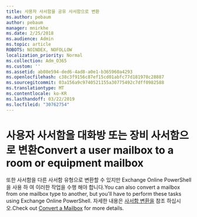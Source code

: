 ```yaml
---
title: 사용자 사서함을 공유 사서함으로 변환
ms.author: pebaum
author: pebaum
manager: mnirkhe
ms.date: 2/25/2018
ms.audience: Admin
ms.topic: article
ROBOTS: NOINDEX, NOFOLLOW
localization_priority: Normal
ms.collection: Adm_O365
ms.custom: ''
ms.assetid: ab08e594-ded6-4ad8-a0e1-b365960a4293
ms.openlocfilehash: c38c3f9156c87ef15cd01abfc77d181978c28887
ms.sourcegitcommit: 03a156a9c9740521155a30775492c7dff0982588
ms.translationtype: MT
ms.contentlocale: ko-KR
ms.lasthandoff: 03/22/2019
ms.locfileid: "30762754"
---
```

# <a name="convert-a-user-mailbox-to-a-room-or-equipment-mailbox"></a><span data-ttu-id="4ea56-102">사용자 사서함을 대화방 또는 장비 사서함으로 변환</span><span class="sxs-lookup"><span data-stu-id="4ea56-102">Convert a user mailbox to a room or equipment mailbox</span></span>

<span data-ttu-id="4ea56-103">또한 사서함을 다른 사서함 유형으로 변환할 수 있지만 Exchange Online PowerShell을 사용 하 여 이러한 작업을 수행 해야 합니다.</span><span class="sxs-lookup"><span data-stu-id="4ea56-103">You can also convert a mailbox from one mailbox type to another, but you'll have to perform these tasks using Exchange Online PowerShell.</span></span> <span data-ttu-id="4ea56-104">자세한 내용은 [사서함 변환을](https://go.microsoft.com/fwlink/p/?LinkId=832875) 참조 하십시오.</span><span class="sxs-lookup"><span data-stu-id="4ea56-104">Check out [Convert a Mailbox](https://go.microsoft.com/fwlink/p/?LinkId=832875) for more details.</span></span> 
  

